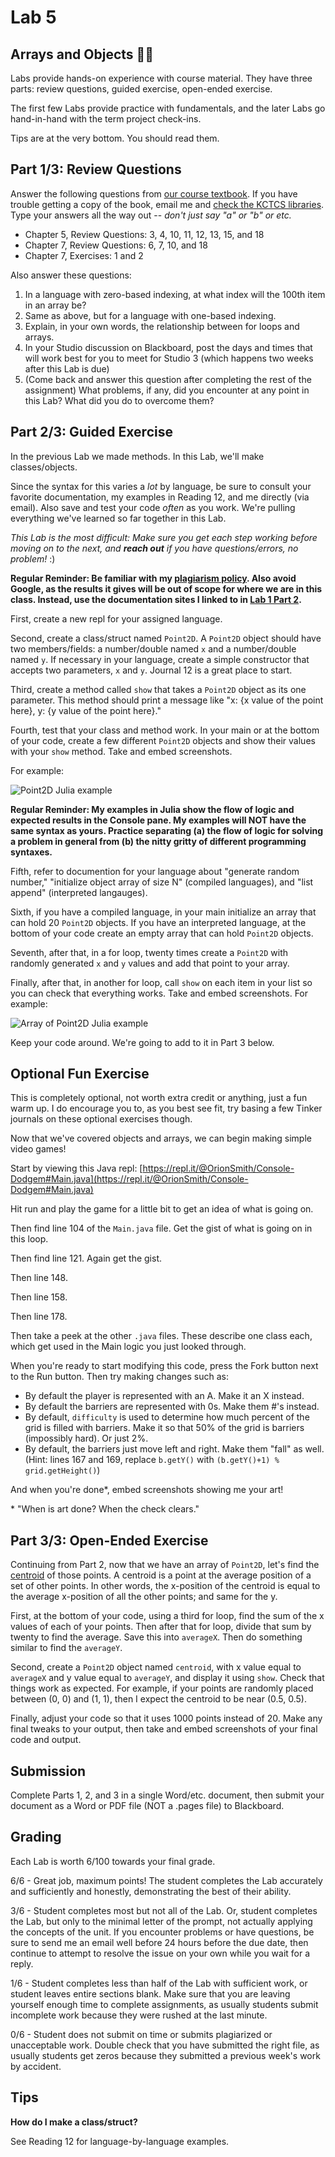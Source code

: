 # Lab 5

## Arrays and Objects 🧑‍🔬

Labs provide hands-on experience with course material. They have three parts: review questions, guided exercise, open-ended exercise.

The first few Labs provide practice with fundamentals, and the later Labs go hand-in-hand with the term project check-ins.

Tips are at the very bottom. You should read them.

## Part 1/3: Review Questions

Answer the following questions from [our course textbook](https://kctcs.bncollege.com/c/Object-Oriented-Approach-to-Programming-Logic-and-Design/p/MBS_1107391_used?currentCampus=58&rental=false). If you have trouble getting a copy of the book, email me and [check the KCTCS libraries](https://kctcs.primo.exlibrisgroup.com/permalink/01KCTCS_INST/1jou7fq/alma9910949953404756). Type your answers all the way out -- *don't just say "a" or "b" or etc.*

- Chapter 5, Review Questions: 3, 4, 10, 11, 12, 13, 15, and 18
- Chapter 7, Review Questions: 6, 7, 10, and 18
- Chapter 7, Exercises: 1 and 2

Also answer these questions:

1. In a language with zero-based indexing, at what index will the 100th item in an array be?
2. Same as above, but for a language with one-based indexing. 
3. Explain, in your own words, the relationship between for loops and arrays.
4. In your Studio discussion on Blackboard, post the days and times that will work best for you to meet for Studio 3 (which happens two weeks after this Lab is due)
5. (Come back and answer this question after completing the rest of the assignment) What problems, if any, did you encounter at any point in this Lab? What did you do to overcome them?


## Part 2/3: Guided Exercise

In the previous Lab we made methods. In this Lab, we'll make classes/objects.

Since the syntax for this varies a *lot* by language, be sure to consult your favorite documentation, my examples in Reading 12, and me directly (via email). Also save and test your code *often* as you work. We're pulling everything we've learned so far together in this Lab.

*This Lab is the most difficult: Make sure you get each step working before moving on to the next, and **reach out** if you have questions/errors, no problem!* :)

**Regular Reminder: Be familiar with my [plagiarism policy](effort.md). Also avoid Google, as the results it gives will be out of scope for where we are in this class. Instead, use the documentation sites I linked to in [Lab 1 Part 2](lab1.md).**

First, create a new repl for your assigned language.

Second, create a class/struct named `Point2D`. A `Point2D` object should have two members/fields: a number/double named `x` and a number/double named `y`. If necessary in your language, create a simple constructor that accepts two parameters, `x` and `y`. Journal 12 is a great place to start.

Third, create a method called `show` that takes a `Point2D` object as its one parameter. This method should print a message like "x: {x value of the point here}, y: {y value of the point here}."

Fourth, test that your class and method work. In your main or at the bottom of your code, create a few different `Point2D` objects and show their values with your `show` method. Take and embed screenshots.

For example:

![Point2D Julia example](https://cdn.glitch.com/77ee9ffd-8e7c-4214-b055-09d8b7f57665%2Fa12cb3f4-5250-48e2-89b4-8f18eedd13ea.image.png?v=1609604708911)

**Regular Reminder: My examples in Julia show the flow of logic and expected results in the Console pane. My examples will NOT have the same syntax as yours. Practice separating (a) the flow of logic for solving a problem in general from (b) the nitty gritty of different programming syntaxes.**

Fifth, refer to documention for your language about "generate random number," "initialize object array of size N" (compiled languages), and "list append" (interpreted langauges).

Sixth, if you have a compiled language, in your main initialize an array that can hold 20 `Point2D` objects. If you have an interpreted language, at the bottom of your code create an empty array that can hold `Point2D` objects.

Seventh, after that, in a for loop, twenty times create a `Point2D` with randomly generated `x` and `y` values and add that point to your array.

Finally, after that, in another for loop, call `show` on each item in your list so you can check that everything works. Take and embed screenshots. For example:

![Array of Point2D Julia example](https://cdn.glitch.com/77ee9ffd-8e7c-4214-b055-09d8b7f57665%2Fcc178cfd-6091-4510-b590-9f8e65031674.image.png?v=1609604974430)

Keep your code around. We're going to add to it in Part 3 below.

## Optional Fun Exercise

This is completely optional, not worth extra credit or anything, just a fun warm up. I do encourage you to, as you best see fit, try basing a few Tinker journals on these optional exercises though.

Now that we've covered objects and arrays, we can begin making simple video games!

Start by viewing this Java repl: [https://repl.it/@OrionSmith/Console-Dodgem#Main.java](https://repl.it/@OrionSmith/Console-Dodgem#Main.java)

Hit run and play the game for a little bit to get an idea of what is going on.

Then find line 104 of the `Main.java` file. Get the gist of what is going on in this loop.

Then find line 121. Again get the gist.

Then line 148.

Then line 158.

Then line 178.

Then take a peek at the other `.java` files. These describe one class each, which get used in the Main logic you just looked through.

When you're ready to start modifying this code, press the Fork button next to the Run button. Then try making changes such as:

- By default the player is represented with an A. Make it an X instead.
- By default the barriers are represented with 0s. Make them #'s instead.
- By default, `difficulty` is used to determine how much percent of the grid is filled with barriers. Make it so that 50% of the grid is barriers (impossibly hard). Or just 2%.
- By default, the barriers just move left and right. Make them "fall" as well. (Hint: lines 167 and 169, replace `b.getY()` with `(b.getY()+1) % grid.getHeight()`)

And when you're done\*, embed screenshots showing me your art!

\* "When is art done? When the check clears."


## Part 3/3: Open-Ended Exercise

Continuing from Part 2, now that we have an array of `Point2D`, let's find the [centroid](https://en.wikipedia.org/wiki/Centroid) of those points. A centroid is a point at the average position of a set of other points. In other words, the x-position of the centroid is equal to the average x-position of all the other points; and same for the y.

First, at the bottom of your code, using a third for loop, find the sum of the x values of each of your points. Then after that for loop, divide that sum by twenty to find the average. Save this into `averageX`. Then do something similar to find the `averageY`.

Second, create a `Point2D` object named `centroid`, with x value equal to `averageX` and y value equal to `averageY`, and display it using `show`. Check that things work as expected. For example, if your points are randomly placed between (0, 0) and (1, 1), then I expect the centroid to be near (0.5, 0.5).

Finally, adjust your code so that it uses 1000 points instead of 20. Make any final tweaks to your output, then take and embed screenshots of your final code and output.

## Submission

Complete Parts 1, 2, and 3 in a single Word/etc. document, then submit your document as a Word or PDF file (NOT a .pages file) to Blackboard.

## Grading

Each Lab is worth 6/100 towards your final grade.

6/6 - Great job, maximum points! The student completes the Lab accurately and sufficiently and honestly, demonstrating the best of their ability. 

3/6 - Student completes most but not all of the Lab. Or, student completes the Lab, but only to the minimal letter of the prompt, not actually applying the concepts of the unit. If you encounter problems or have questions, be sure to send me an email well before 24 hours before the due date, then continue to attempt to resolve the issue on your own while you wait for a reply. 

1/6 - Student completes less than half of the Lab with sufficient work, or student leaves entire sections blank. Make sure that you are leaving yourself enough time to complete assignments, as usually students submit incomplete work because they were rushed at the last minute. 

0/6 - Student does not submit on time or submits plagiarized or unacceptable work. Double check that you have submitted the right file, as usually students get zeros because they submitted a previous week's work by accident.

## Tips

**How do I make a class/struct?**

See Reading 12 for language-by-language examples.